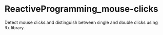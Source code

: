 # ReactiveProgramming_mouse-clicks

Detect mouse clicks and distinguish between single and double clicks using Rx library.
